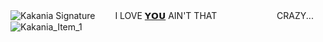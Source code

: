 ![Kakania Signature](https://github.com/user-attachments/assets/9ff9b2fb-962d-43d2-a5a0-f6b5423aaf26)
  I LOVE‎‎‎‎ [𝗬𝗢𝗨](https://github.com/jobless-monday) 
 AIN'T THAT 　　　 　　　 CRAZY...
![Kakania_Item_1](https://github.com/user-attachments/assets/b0831b16-f990-490b-a0ea-9692afa67628)
